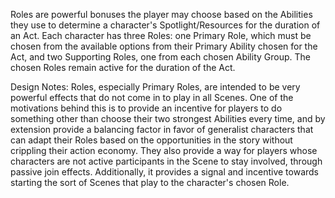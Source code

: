 Roles are powerful bonuses the player may choose based on the Abilities they use to determine a character's Spotlight/Resources for the duration of an Act.
Each character has three Roles: one Primary Role, which must be chosen from the available options from their Primary Ability chosen for the Act, and two Supporting Roles, one from each chosen Ability Group.
The chosen Roles remain active for the duration of the Act.

Design Notes:
Roles, especially Primary Roles, are intended to be very powerful effects that do not come in to play in all Scenes.
One of the motivations behind this is to provide an incentive for players to do something other than choose their two strongest Abilities every time, and by extension provide a balancing factor in favor of generalist characters that can adapt their Roles based on the opportunities in the story without crippling their action economy. They also provide a way for players whose characters are not active participants in the Scene to stay involved, through passive join effects.
Additionally, it provides a signal and incentive towards starting the sort of Scenes that play to the character's chosen Role.